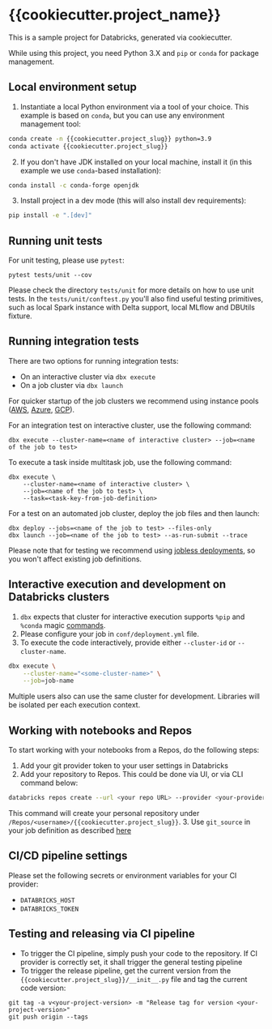 # {{cookiecutter.project_name}}

This is a sample project for Databricks, generated via cookiecutter.

While using this project, you need Python 3.X and `pip` or `conda` for package management.

## Local environment setup

1. Instantiate a local Python environment via a tool of your choice. This example is based on `conda`, but you can use any environment management tool:
```bash
conda create -n {{cookiecutter.project_slug}} python=3.9
conda activate {{cookiecutter.project_slug}}
```

2. If you don't have JDK installed on your local machine, install it (in this example we use `conda`-based installation):
```bash
conda install -c conda-forge openjdk
```

3. Install project in a dev mode (this will also install dev requirements):
```bash
pip install -e ".[dev]"
```

## Running unit tests

For unit testing, please use `pytest`:
```
pytest tests/unit --cov
```

Please check the directory `tests/unit` for more details on how to use unit tests.
In the `tests/unit/conftest.py` you'll also find useful testing primitives, such as local Spark instance with Delta support, local MLflow and DBUtils fixture.

## Running integration tests

There are two options for running integration tests:

- On an interactive cluster via `dbx execute`
- On a job cluster via `dbx launch`

For quicker startup of the job clusters we recommend using instance pools ([AWS](https://docs.databricks.com/clusters/instance-pools/index.html), [Azure](https://docs.microsoft.com/en-us/azure/databricks/clusters/instance-pools/), [GCP](https://docs.gcp.databricks.com/clusters/instance-pools/index.html)).

For an integration test on interactive cluster, use the following command:
```
dbx execute --cluster-name=<name of interactive cluster> --job=<name of the job to test>
```

To execute a task inside multitask job, use the following command:
```
dbx execute \
    --cluster-name=<name of interactive cluster> \
    --job=<name of the job to test> \
    --task=<task-key-from-job-definition>
```

For a test on an automated job cluster, deploy the job files and then launch:
```
dbx deploy --jobs=<name of the job to test> --files-only
dbx launch --job=<name of the job to test> --as-run-submit --trace
```

Please note that for testing we recommend using [jobless deployments](https://dbx.readthedocs.io/en/latest/guidance/run_submit.html), so you won't affect existing job definitions.

## Interactive execution and development on Databricks clusters

1. `dbx` expects that cluster for interactive execution supports `%pip` and `%conda` magic [commands](https://docs.databricks.com/libraries/notebooks-python-libraries.html).
2. Please configure your job in `conf/deployment.yml` file.
2. To execute the code interactively, provide either `--cluster-id` or `--cluster-name`.
```bash
dbx execute \
    --cluster-name="<some-cluster-name>" \
    --job=job-name
```

Multiple users also can use the same cluster for development. Libraries will be isolated per each execution context.

## Working with notebooks and Repos

To start working with your notebooks from a Repos, do the following steps:

1. Add your git provider token to your user settings in Databricks
2. Add your repository to Repos. This could be done via UI, or via CLI command below:
```bash
databricks repos create --url <your repo URL> --provider <your-provider>
```
This command will create your personal repository under `/Repos/<username>/{{cookiecutter.project_slug}}`.
3. Use `git_source` in your job definition as described [here](https://dbx.readthedocs.io/en/latest/examples/notebook_remote.html)

## CI/CD pipeline settings

Please set the following secrets or environment variables for your CI provider:
- `DATABRICKS_HOST`
- `DATABRICKS_TOKEN`

## Testing and releasing via CI pipeline

- To trigger the CI pipeline, simply push your code to the repository. If CI provider is correctly set, it shall trigger the general testing pipeline
- To trigger the release pipeline, get the current version from the `{{cookiecutter.project_slug}}/__init__.py` file and tag the current code version:
```
git tag -a v<your-project-version> -m "Release tag for version <your-project-version>"
git push origin --tags
```
